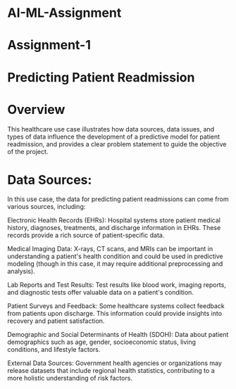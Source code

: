 # AI-ML-Assignment
# Assignment-1
# Predicting Patient Readmission 
# Overview
This healthcare use case illustrates how data sources, data issues, and types of data influence the development of a predictive model for patient readmission, and provides a clear problem statement to guide the objective of the project.

# Data Sources:

In this use case, the data for predicting patient readmissions can come from various sources, including:

Electronic Health Records (EHRs): Hospital systems store patient medical history, diagnoses, treatments, and discharge information in EHRs. These records provide a rich source of patient-specific data.

Medical Imaging Data: X-rays, CT scans, and MRIs can be important in understanding a patient's health condition and could be used in predictive modeling (though in this case, it may require additional preprocessing and analysis).

Lab Reports and Test Results: Test results like blood work, imaging reports, and diagnostic tests offer valuable data on a patient's condition.

Patient Surveys and Feedback: Some healthcare systems collect feedback from patients upon discharge. This information could provide insights into recovery and patient satisfaction.

Demographic and Social Determinants of Health (SDOH): Data about patient demographics such as age, gender, socioeconomic status, living conditions, and lifestyle factors.

External Data Sources: Government health agencies or organizations may release datasets that include regional health statistics, contributing to a more holistic understanding of risk factors.
